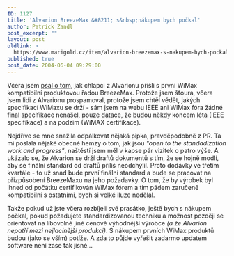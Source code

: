 ```yaml
---
ID: 1127
title: 'Alvarion BreezeMax &#8211; s&nbsp;nákupem bych počkal'
author: Patrick Zandl
post_excerpt: ""
layout: post
oldlink: >
  https://www.marigold.cz/item/alvarion-breezemax-s-nakupem-bych-pockal
published: true
post_date: 2004-06-04 09:29:00
---
```

<p>
Včera jsem <a href="/?itemid=1121">psal o tom</a>, jak chlapci z Alvarionu přišli s první WiMax kompatibilní produktovou řadou BreezeMax. Protože jsem šťoura, včera jsem lidi z Alvarionu prospamoval, protože jsem chtěl vědět, jakých specifikací WiMaxu se drží - sám jsem na webu IEEE ani WiMax fóra žádné final specifikace nenašel, pouze datace, že budou někdy koncem léta (IEEE specifikace) a na podzim (WiMAX certifikace).</p>

<p>
Nejdříve se mne snažila odpálkovat nějaká pipka, pravděpodobně z PR. Ta mi poslala nějaké obecné hemzy o tom, jak jsou <i>"open to the standadization work and progress"</i>, naštěstí jsem měl v kapse pár vizitek o patro výše. A ukázalo se, že Alvarion se drží draftů dokumentů s tím, že se hojně modlí, aby se finální standard od draftů příliš neodchýlil. Proto dodávky ve třetím kvartále - to už snad bude první finální standard a bude se pracovat na přizpůsobení BreezeMaxu na jeho požadavky. O tom, že by výrobek byl ihned od počátku certifikován WiMax fórem a tím pádem zaručeně kompatibilní s ostatními, bych si velké iluze nedělal. </p>

<p>
Takže pokud už jste včera rozbíjeli své prasátko, ještě bych s nákupem počkal, pokud požadujete standardizovanou techniku a možnost později se orientovat na libovolné jiné cenově výhodnější výrobce <i>(a že Alvarion nepatří mezi nejlacinější produkci)</i>. S nákupem prvních WiMax produktů budou (jako se vším) potíže. A zda to půjde vyřešit zadarmo updatem software není zase tak jisné...
</p>
